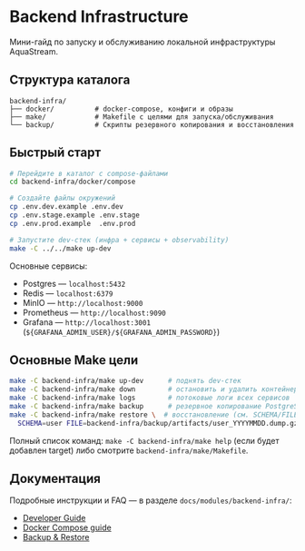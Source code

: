 # Backend Infrastructure

Мини-гайд по запуску и обслуживанию локальной инфраструктуры AquaStream.

## Структура каталога

```
backend-infra/
├── docker/          # docker-compose, конфиги и образы
├── make/            # Makefile с целями для запуска/обслуживания
└── backup/          # Скрипты резервного копирования и восстановления
```

## Быстрый старт

```bash
# Перейдите в каталог с compose-файлами
cd backend-infra/docker/compose

# Создайте файлы окружений
cp .env.dev.example .env.dev
cp .env.stage.example .env.stage
cp .env.prod.example  .env.prod

# Запустите dev-стек (инфра + сервисы + observability)
make -C ../../make up-dev
```

Основные сервисы:
- Postgres — `localhost:5432`
- Redis — `localhost:6379`
- MinIO — `http://localhost:9000`
- Prometheus — `http://localhost:9090`
- Grafana — `http://localhost:3001` (`${GRAFANA_ADMIN_USER}/${GRAFANA_ADMIN_PASSWORD}`)

## Основные Make цели

```bash
make -C backend-infra/make up-dev      # поднять dev-стек
make -C backend-infra/make down        # остановить и удалить контейнеры/volumes
make -C backend-infra/make logs        # потоковые логи всех сервисов
make -C backend-infra/make backup      # резервное копирование PostgreSQL
make -C backend-infra/make restore \  # восстановление (см. SCHEMA/FILE)
  SCHEMA=user FILE=backend-infra/backup/artifacts/user_YYYYMMDD.dump.gz
```

Полный список команд: `make -C backend-infra/make help` (если будет добавлен target) либо смотрите `backend-infra/make/Makefile`.

## Документация

Подробные инструкции и FAQ — в разделе `docs/modules/backend-infra/`:
- [Developer Guide](../docs/modules/backend-infra/DEVELOPER.md)
- [Docker Compose guide](../docs/modules/backend-infra/docker/README.md)
- [Backup & Restore](../docs/modules/backend-infra/backup/README.md)
